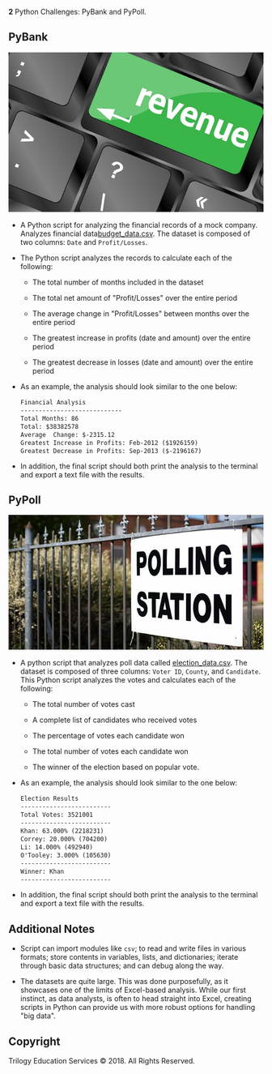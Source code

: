 
 **2** Python Challenges: PyBank and PyPoll.

## PyBank

![Revenue](Images/revenue-per-lead.jpg)

* A Python script for analyzing the financial records of a mock company. Analyzes financial data[budget_data.csv](/Resources/budget_data.csv). The dataset is composed of two columns: `Date` and `Profit/Losses`. 

* The Python script analyzes the records to calculate each of the following:

  * The total number of months included in the dataset

  * The total net amount of "Profit/Losses" over the entire period

  * The average change in "Profit/Losses" between months over the entire period

  * The greatest increase in profits (date and amount) over the entire period

  * The greatest decrease in losses (date and amount) over the entire period

* As an example, the analysis should look similar to the one below:

  ```text
  Financial Analysis
  ----------------------------
  Total Months: 86
  Total: $38382578
  Average  Change: $-2315.12
  Greatest Increase in Profits: Feb-2012 ($1926159)
  Greatest Decrease in Profits: Sep-2013 ($-2196167)
  ```

* In addition, the final script should both print the analysis to the terminal and export a text file with the results.

## PyPoll

![Vote-Counting](Images/Vote_counting.jpg)

* A python script that analyzes poll data called [election_data.csv](Resources/election_data.csv). The dataset is composed of three columns: `Voter ID`, `County`, and `Candidate`. This Python script analyzes the votes and calculates each of the following:

  * The total number of votes cast

  * A complete list of candidates who received votes

  * The percentage of votes each candidate won

  * The total number of votes each candidate won

  * The winner of the election based on popular vote.

* As an example, the analysis should look similar to the one below:

  ```text
  Election Results
  -------------------------
  Total Votes: 3521001
  -------------------------
  Khan: 63.000% (2218231)
  Correy: 20.000% (704200)
  Li: 14.000% (492940)
  O'Tooley: 3.000% (105630)
  -------------------------
  Winner: Khan
  -------------------------
  ```

* In addition, the final script should both print the analysis to the terminal and export a text file with the results.

## Additional Notes

* Script can import modules like `csv`; to read and write files in various formats; store contents in variables, lists, and dictionaries; iterate through basic data structures; and can debug along the way. 

* The datasets are quite large. This was done purposefully, as it showcases one of the limits of Excel-based analysis. While our first instinct, as data analysts, is often to head straight into Excel, creating scripts in Python can provide us with more robust options for handling "big data".


## Copyright

Trilogy Education Services © 2018. All Rights Reserved.
